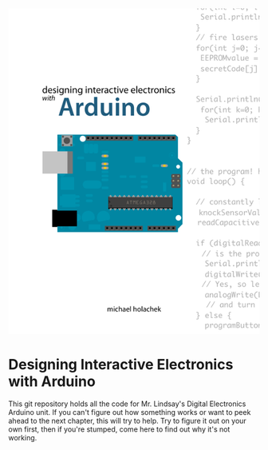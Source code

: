 ![cover](cover.png)
----------
Designing Interactive Electronics with Arduino
=======
This git repository holds all the code for Mr. Lindsay's Digital Electronics Arduino unit. If you can't figure out how something works or want to peek ahead to the next chapter, this will try to help. Try to figure it out on your own first, then if you're stumped, come here to find out why it's not working.

